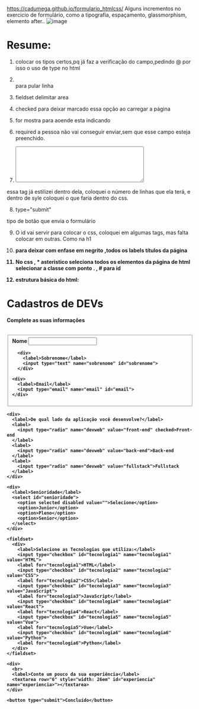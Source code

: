 https://cadumega.github.io/formulario_htmlcss/
Alguns incrementos no exercicio de formulário, como a tipografia, espaçamento, glassmorphism, elemento after..
![image](https://user-images.githubusercontent.com/72901445/113359389-0c52ff80-931e-11eb-8178-6a2114ccfd8e.png)




# Resume:

1. colocar os tipos certos,pq já faz a verificação do campo,pedindo @
por isso o uso de type no html

2. <br> para pular linha

3. fieldset delimitar area 

4. checked para deixar marcado essa opção ao carregar a página

5. for mostra para aoende esta indicando

6. required a pessoa não vai conseguir enviar,sem que esse campo esteja preenchido.

7. <textarea rows="6" style="width: 26em" id="experiencia" name="experiencia>"></textarea>
essa tag já estilizei dentro dela, coloquei o número de linhas que ela terá, e dentro de syle coloquei o que faria dentro do css.

8. type="submit"

tipo de botão que envia o formulário

9. O id vai servir para colocar o css, coloquei em algumas tags, mas falta colocar em outras. Como na h1

10. <strong> para deixar com enfase em negrito ,todos os labels títulos da página


11. No css , * asteristico seleciona todos os elementos da página de html
 selecionar a classe com ponto . , # para id

12. estrutura básica do html: 
<!DOCTYPE html>
<html lang="pt-br">
<head>
  <meta charset="UTF-8">
  <meta http-equiv="X-UA-Compatible" content="IE=edge">
  <meta name="viewport" content="width=device-width, initial-scale=1.0">
  <title>Document</title>
</head>
<body>
  <div>
    <h1>Cadastros de DEVs</h1>
    <p>Complete as suas informações</p>
    <br>
  </div>

  <form>
    <fieldset>
      <div>
        <label>Nome</label>
        <input type="text" name="nome" id="nome">
      </div>

      <div>
        <label>Sobrenome</label>
        <input type="text" name="sobrenome" id="sobrenome">
      </div>

    <div> 
      <label>Email</label>
      <input type="email" name="email" id="email">
    </div>
   </fieldset> 

    <div>
      <label>De qual lado da aplicação você desenvolve?</label>
      <label>
        <input type="radio" name="devweb" value="front-end" checked>Front-end
      </label>
      <label>
        <input type="radio" name="devweb" value="back-end">Back-end
      </label>
      <label>
        <input type="radio" name="devweb" value="fullstack">Fullstack
      </label>
    </div>

    <div>
      <label>Senioridade</label>
      <select id="senioridade">
        <option selected disabled value="">Selecione</option>
        <option>Junior</option>
        <option>Pleno</option>
        <option>Senior</option>
      </select>
    </div>

    <fieldset>
      <div>
        <label>Selecione as Tecnologias que utiliza:</label>
        <input type="checkbox" id="tecnologia1" name="tecnologia1" value="HTML">
        <label for="tecnologia1">HTML</label>
        <input type="checkbox" id="tecnologia2" name="tecnologia2" value="CSS">
        <label for="tecnologia2">CSS</label>
        <input type="checkbox" id="tecnologia3" name="tecnologia3" value="JavaScript">
        <label for="tecnologia3">JavaScript</label>
        <input type="checkbox" id="tecnologia4" name="tecnologia4" value="React">
        <label for="tecnologia4">React</label>
        <input type="checkbox" id="tecnologia5" name="tecnologia5" value="Vue">
        <label for="tecnologia5">Vue</label>
        <input type="checkbox" id="tecnologia6" name="tecnologia6" value="Python">
        <label for="tecnologia6">Python</label>  
      </div>
    </fieldset>

    <div>
      <br>
      <label>Conte um pouco da sua experiência</label>
      <textarea row="6" style="width: 26em" id="experiencia" name="experiencia>"></textarea>
    </div>

    <button type="submit">Concluído</button>
  </form>
  
</body>
</html>
